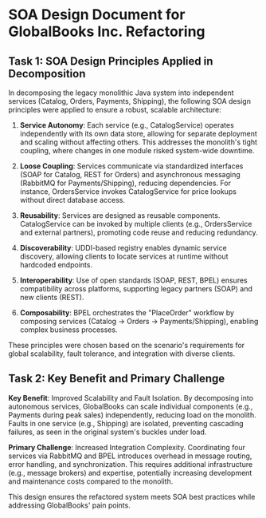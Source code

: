 # SOA Design Document for GlobalBooks Inc. Refactoring

## Task 1: SOA Design Principles Applied in Decomposition

In decomposing the legacy monolithic Java system into independent services (Catalog, Orders, Payments, Shipping), the following SOA design principles were applied to ensure a robust, scalable architecture:

1. **Service Autonomy**: Each service (e.g., CatalogService) operates independently with its own data store, allowing for separate deployment and scaling without affecting others. This addresses the monolith's tight coupling, where changes in one module risked system-wide downtime.

2. **Loose Coupling**: Services communicate via standardized interfaces (SOAP for Catalog, REST for Orders) and asynchronous messaging (RabbitMQ for Payments/Shipping), reducing dependencies. For instance, OrdersService invokes CatalogService for price lookups without direct database access.

3. **Reusability**: Services are designed as reusable components. CatalogService can be invoked by multiple clients (e.g., OrdersService and external partners), promoting code reuse and reducing redundancy.

4. **Discoverability**: UDDI-based registry enables dynamic service discovery, allowing clients to locate services at runtime without hardcoded endpoints.

5. **Interoperability**: Use of open standards (SOAP, REST, BPEL) ensures compatibility across platforms, supporting legacy partners (SOAP) and new clients (REST).

6. **Composability**: BPEL orchestrates the "PlaceOrder" workflow by composing services (Catalog → Orders → Payments/Shipping), enabling complex business processes.

These principles were chosen based on the scenario's requirements for global scalability, fault tolerance, and integration with diverse clients.

## Task 2: Key Benefit and Primary Challenge

**Key Benefit**: Improved Scalability and Fault Isolation. By decomposing into autonomous services, GlobalBooks can scale individual components (e.g., Payments during peak sales) independently, reducing load on the monolith. Faults in one service (e.g., Shipping) are isolated, preventing cascading failures, as seen in the original system's buckles under load.

**Primary Challenge**: Increased Integration Complexity. Coordinating four services via RabbitMQ and BPEL introduces overhead in message routing, error handling, and synchronization. This requires additional infrastructure (e.g., message brokers) and expertise, potentially increasing development and maintenance costs compared to the monolith.

This design ensures the refactored system meets SOA best practices while addressing GlobalBooks' pain points.